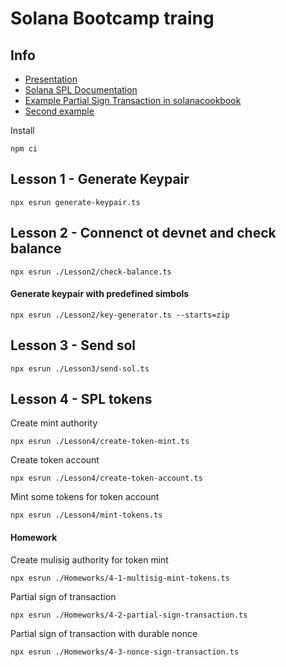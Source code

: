 # Solana Bootcamp traing

## Info
- [Presentation](https://docs.google.com/presentation/d/1ioDlrqPk5ghKIGAHoiAjG7PoLAPQomGeVE6xQfJk2LA/edit#slide=id.p62)
- [Solana SPL Documentation](https://solana-labs.github.io/solana-program-library/token/js/index.html)
- [Example Partial Sign Transaction in solanacookbook](https://solanacookbook.com/references/offline-transactions.html#partial-sign-transaction)
- [Second example](https://blogs.shyft.to/how-to-sign-transactions-on-solana-aa73513c8cd2)

Install
```
npm ci
```

## Lesson 1 - Generate Keypair
```
npx esrun generate-keypair.ts
```

## Lesson 2 - Connenct ot devnet and check balance
```
npx esrun ./Lesson2/check-balance.ts
```

#### Generate keypair with predefined simbols
```
npx esrun ./Lesson2/key-generator.ts --starts=zip
``` 

## Lesson 3 - Send sol
```
npx esrun ./Lesson3/send-sol.ts
```

## Lesson 4 - SPL tokens

Create mint authority
```
npx esrun ./Lesson4/create-token-mint.ts
```

Create token account
```
npx esrun ./Lesson4/create-token-account.ts
```

Mint some tokens for token account
```
npx esrun ./Lesson4/mint-tokens.ts
```

#### Homework
Create mulisig authority for token mint
```
npx esrun ./Homeworks/4-1-multisig-mint-tokens.ts
```


Partial sign of transaction
```
npx esrun ./Homeworks/4-2-partial-sign-transaction.ts
```

Partial sign of transaction with durable nonce
```
npx esrun ./Homeworks/4-3-nonce-sign-transaction.ts
```



